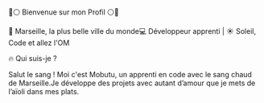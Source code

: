 💙⚪ Bienvenue sur mon Profil ⚪💙

📍 Marseille, la plus belle ville du monde💻 Développeur apprenti | ☀️ Soleil, Code et allez l'OM

🔥 Qui suis-je ?

Salut le sang ! Moi c'est Mobutu, un apprenti en code avec le sang chaud de Marseille.Je développe des projets avec autant d’amour que je mets de l’aïoli dans mes plats.
